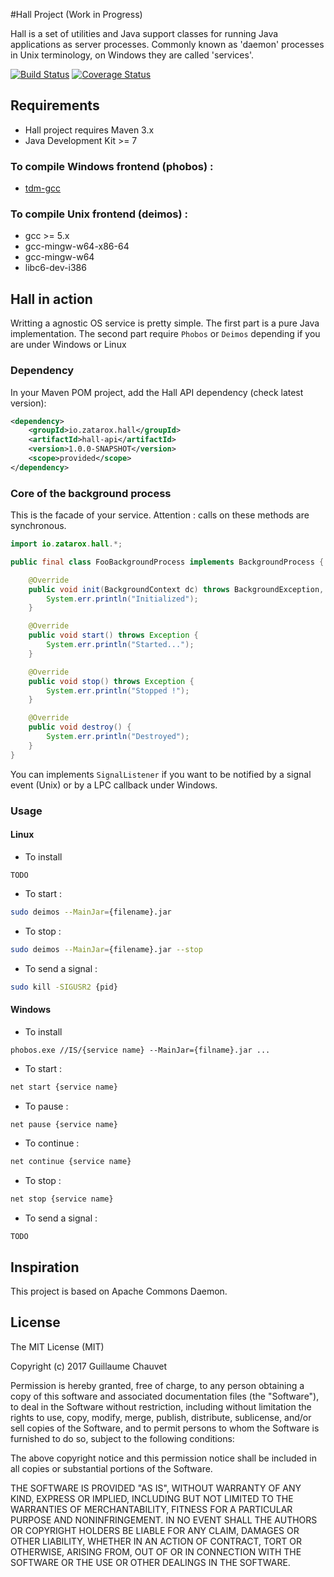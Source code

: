 #Hall Project (Work in Progress)

Hall is a set of utilities and Java support classes for running Java applications as server processes.
Commonly known as 'daemon' processes in Unix terminology, on Windows they are called 'services'.

[![Build Status](https://travis-ci.org/gchauvet/hall.png)](https://travis-ci.org/gchauvet/hall)
[![Coverage Status](https://coveralls.io/repos/gchauvet/hall/badge.png?branch=master)](https://coveralls.io/r/gchauvet/hall?branch=master)

## Requirements
* Hall project requires Maven 3.x
* Java Development Kit >= 7

### To compile Windows frontend (phobos) :
* [tdm-gcc](http://tdm-gcc.tdragon.net)

### To compile Unix frontend (deimos) :
* gcc >= 5.x
* gcc-mingw-w64-x86-64
* gcc-mingw-w64
* libc6-dev-i386

## Hall in action
Writting a agnostic OS service is pretty simple. The first part is a pure Java implementation.
The second part require `Phobos` or `Deimos` depending if you are under Windows or Linux

### Dependency
In your Maven POM project, add the Hall API dependency (check latest version):

```xml
<dependency>
    <groupId>io.zatarox.hall</groupId>
    <artifactId>hall-api</artifactId>
    <version>1.0.0-SNAPSHOT</version>
    <scope>provided</scope>
</dependency>
```

### Core of the background process
This is the facade of your service. Attention : calls on these methods are synchronous.

```java
import io.zatarox.hall.*;

public final class FooBackgroundProcess implements BackgroundProcess {

    @Override
    public void init(BackgroundContext dc) throws BackgroundException, Exception {
        System.err.println("Initialized");
    }

    @Override
    public void start() throws Exception {
        System.err.println("Started...");
    }

    @Override
    public void stop() throws Exception {
        System.err.println("Stopped !");
    }

    @Override
    public void destroy() {
        System.err.println("Destroyed");
    }
}
```
You can implements `SignalListener` if you want to be notified by a signal event (Unix) or by a LPC callback under Windows.

### Usage

#### Linux
* To install
```
TODO
```
* To start :
```sh
sudo deimos --MainJar={filename}.jar
```
* To stop :
```sh
sudo deimos --MainJar={filename}.jar --stop
```
* To send a signal :
```sh
sudo kill -SIGUSR2 {pid}
```

#### Windows
* To install
```batch
phobos.exe //IS/{service name} --MainJar={filname}.jar ...
```
* To start :
```sh
net start {service name}
```
* To pause :
```sh
net pause {service name}
```
* To continue :
```sh
net continue {service name}
```
* To stop :
```sh
net stop {service name}
```
*  To send a signal :
```
TODO
```

## Inspiration
This project is based on Apache Commons Daemon.

## License
The MIT License (MIT)

Copyright (c) 2017 Guillaume Chauvet

Permission is hereby granted, free of charge, to any person obtaining a copy
of this software and associated documentation files (the "Software"), to deal
in the Software without restriction, including without limitation the rights
to use, copy, modify, merge, publish, distribute, sublicense, and/or sell
copies of the Software, and to permit persons to whom the Software is
furnished to do so, subject to the following conditions:

The above copyright notice and this permission notice shall be included in
all copies or substantial portions of the Software.

THE SOFTWARE IS PROVIDED "AS IS", WITHOUT WARRANTY OF ANY KIND, EXPRESS OR
IMPLIED, INCLUDING BUT NOT LIMITED TO THE WARRANTIES OF MERCHANTABILITY,
FITNESS FOR A PARTICULAR PURPOSE AND NONINFRINGEMENT. IN NO EVENT SHALL THE
AUTHORS OR COPYRIGHT HOLDERS BE LIABLE FOR ANY CLAIM, DAMAGES OR OTHER
LIABILITY, WHETHER IN AN ACTION OF CONTRACT, TORT OR OTHERWISE, ARISING FROM,
OUT OF OR IN CONNECTION WITH THE SOFTWARE OR THE USE OR OTHER DEALINGS IN
THE SOFTWARE.
